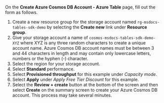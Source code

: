 On the **Create Azure Cosmos DB Account - Azure Table** page, fill out the form as follows.

1. Create a new resource group for the storage account named `rg-msdocs-tables-sdk-demo` by selecting the **Create new** link under **Resource group**.
1. Give your storage account a name of `cosmos-msdocs-tables-sdk-demo-XYZ` where XYZ is any three random characters to create a unique account name.  Azure Cosmos DB account names must be between 3 and 44 characters in length and may contain only lowercase letters, numbers or the hyphen (-) character.
1. Select the region for your storage account.
1. Select **Standard** performance.
1. Select **Provisioned throughput** for this example under *Capacity mode*.
1. Select **Apply** under *Apply Free Tier Discount* for this example.
1. Select the **Review + create** button at the bottom of the screen and then select **Create** on the summary screen to create your Azure Cosmos DB account. This process may take several minutes.